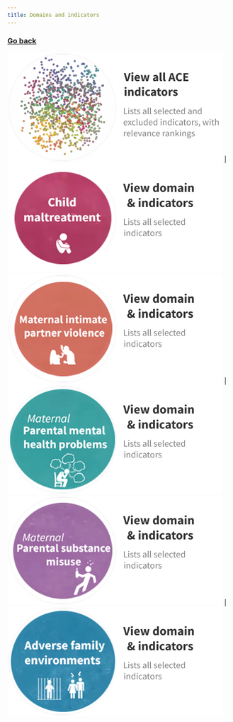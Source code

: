 ```yaml
---
title: Domains and indicators
---
```

### [Go back](https://shabeer-syed.github.io/ACEs/) 

 [![](https://raw.githubusercontent.com/shabeer-syed/ACEs/main/home%20view%20indicators.png)](https://shabeer-syed.github.io/ACEs/Indicators) | [![](https://raw.githubusercontent.com/shabeer-syed/ACEs/main/cm%20domain.png)](https://shabeer-syed.github.io/ACEs/CM)
 [![](https://raw.githubusercontent.com/shabeer-syed/ACEs/main/mipv%20domain%201.png)](https://shabeer-syed.github.io/ACEs/mIPV) | [![](https://raw.githubusercontent.com/shabeer-syed/ACEs/main/mmhps%20domains%201.png)](https://shabeer-syed.github.io/ACEs/mMHPs)
 [![](https://raw.githubusercontent.com/shabeer-syed/ACEs/main/msm%20domain%201.png)](https://shabeer-syed.github.io/ACEs/MSM) | [![](https://raw.githubusercontent.com/shabeer-syed/ACEs/main/afe%20domain%201.png)](https://shabeer-syed.github.io/ACEs/AFE)

<script src="http://code.jquery.com/jquery-1.4.2.min.js"></script> <script> var x = document.getElementsByClassName("site-footer-credits"); setTimeout(() => { x[0].remove(); }, 10); </script>